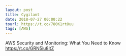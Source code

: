```yaml
---
layout: post
title: Cygilant
date: 2018-07-27 00:00:22
tourl: https://t.co/780K1rtOuu
tags: [AWS]
---
```

AWS Security and Monitoring: What You Need to Know https://t.co/GRN5iu8itZ